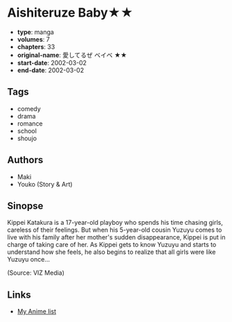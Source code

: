 # Aishiteruze Baby★★

-   **type**: manga
-   **volumes**: 7
-   **chapters**: 33
-   **original-name**: 愛してるぜ ベイベ ★★
-   **start-date**: 2002-03-02
-   **end-date**: 2002-03-02

## Tags

-   comedy
-   drama
-   romance
-   school
-   shoujo

## Authors

-   Maki
-   Youko (Story & Art)

## Sinopse

Kippei Katakura is a 17-year-old playboy who spends his time chasing girls, careless of their feelings. But when his 5-year-old cousin Yuzuyu comes to live with his family after her mother's sudden disappearance, Kippei is put in charge of taking care of her. As Kippei gets to know Yuzuyu and starts to understand how she feels, he also begins to realize that all girls were like Yuzuyu once...

(Source: VIZ Media)

## Links

-   [My Anime list](https://myanimelist.net/manga/55/Aishiteruze_Baby★★)
